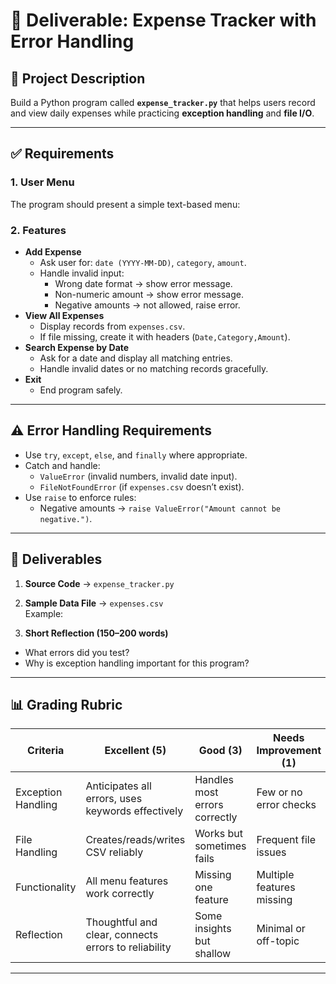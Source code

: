 # 📌 Deliverable: Expense Tracker with Error Handling

## 📖 Project Description
Build a Python program called **`expense_tracker.py`** that helps users record and view daily expenses while practicing **exception handling** and **file I/O**.

---

## ✅ Requirements

### 1. User Menu
The program should present a simple text-based menu:

### 2. Features
- **Add Expense**
  - Ask user for: `date (YYYY-MM-DD)`, `category`, `amount`.
  - Handle invalid input:
    - Wrong date format → show error message.
    - Non-numeric amount → show error message.
    - Negative amounts → not allowed, raise error.
- **View All Expenses**
  - Display records from `expenses.csv`.
  - If file missing, create it with headers (`Date,Category,Amount`).
- **Search Expense by Date**
  - Ask for a date and display all matching entries.
  - Handle invalid dates or no matching records gracefully.
- **Exit**
  - End program safely.

---

## ⚠️ Error Handling Requirements
- Use `try`, `except`, `else`, and `finally` where appropriate.
- Catch and handle:
  - `ValueError` (invalid numbers, invalid date input).
  - `FileNotFoundError` (if `expenses.csv` doesn’t exist).
- Use `raise` to enforce rules:
  - Negative amounts → `raise ValueError("Amount cannot be negative.")`.

---

## 📂 Deliverables
1. **Source Code** → `expense_tracker.py`  
2. **Sample Data File** → `expenses.csv`  
   Example:

3. **Short Reflection (150–200 words)**  
- What errors did you test?  
- Why is exception handling important for this program?

---

## 📊 Grading Rubric

| Criteria            | Excellent (5) | Good (3) | Needs Improvement (1) |
|---------------------|---------------|----------|------------------------|
| Exception Handling  | Anticipates all errors, uses keywords effectively | Handles most errors correctly | Few or no error checks |
| File Handling       | Creates/reads/writes CSV reliably | Works but sometimes fails | Frequent file issues |
| Functionality       | All menu features work correctly | Missing one feature | Multiple features missing |
| Reflection          | Thoughtful and clear, connects errors to reliability | Some insights but shallow | Minimal or off-topic |

---
